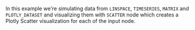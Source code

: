 In this example we're simulating data from `LINSPACE`, `TIMESERIES`, `MATRIX` and `PLOTLY_DATASET` and visualizing them with `SCATTER` node which creates a Plotly Scatter visualization for each of the input node.